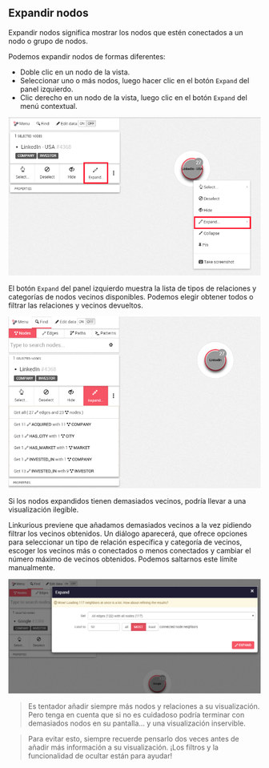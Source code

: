 ## Expandir nodos

Expandir nodos significa mostrar los nodos que estén conectados a un nodo o grupo de nodos.

Podemos expandir nodos de formas diferentes:

* Doble clic en un nodo de la vista.
* Seleccionar uno o más nodos, luego hacer clic en el botón ```Expand``` del panel izquierdo.
* Clic derecho en un nodo de la vista, luego clic en el botón ```Expand``` del menú contextual.

![](../../en/manipulate/Option.png)

El botón ```Expand``` del panel izquierdo muestra la lista de tipos de relaciones y categorías de nodos vecinos disponibles. Podemos elegir obtener todos o filtrar las relaciones y vecinos devueltos.

![](../../en/manipulate/Propositions.png)

Si los nodos expandidos tienen demasiados vecinos, podría llevar a una visualización ilegible.

Linkurious previene que añadamos demasiados vecinos a la vez pidiendo filtrar los vecinos obtenidos. Un diálogo aparecerá, que ofrece opciones para seleccionar un tipo de relación específica y categoría de vecinos, escoger los vecinos más o conectados o menos conectados y cambiar el número máximo de vecinos obtenidos. Podemos saltarnos este límite manualmente.

![](../../en/manipulate/TooMany.png)

> Es tentador añadir siempre más nodos y relaciones a su visualización. Pero tenga en cuenta que si no es cuidadoso podría terminar con demasiados nodos en su pantalla... y una visualización inservible.

> Para evitar esto, siempre recuerde pensarlo dos veces antes de añadir más información a su visualización. ¡Los filtros y la funcionalidad de ocultar están para ayudar!
